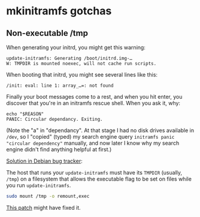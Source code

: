﻿
mkinitramfs gotchas
===================


Non-executable /tmp
-------------------

When generating your initrd, you might get this warning:

```text
update-initramfs: Generating /boot/initrd.img-…
W: TMPDIR is mounted noexec, will not cache run scripts.
```

When booting that initrd, you might see several lines like this:

```text
/init: eval: line 1: array_…=: not found
```

Finally your boot messages come to a rest, and when you hit enter,
you discover that you're in an initramfs rescue shell.
When you ask it, why:

```text
echo "$REASON"
PANIC: Circular dependancy. Exiting.
```

(Note the "a" in "dependancy". At that stage I had no disk drives available
in `/dev`, so I "copied" (typed) my search engine query
`initramfs panic "circular dependency"` manually, and now later I know
why my search engine didn't find anything helpful at first.)


[Solution in Debian bug tracker][debbug-689301-noexec]:

The host that runs your `update-initramfs` must have its `TMPDIR`
(usually, `/tmp`) on a filesystem that allows the executable flag
to be set on files while you run `update-initramfs`.

```bash
sudo mount /tmp -o remount,exec
```

[This patch][noexec-patch] might have fixed it.



  [debbug-689301-noexec]: https://bugs.debian.org/cgi-bin/bugreport.cgi?bug=689301#67
  [noexec-patch]: https://lists.debian.org/debian-kernel/2014/10/msg00277.html
